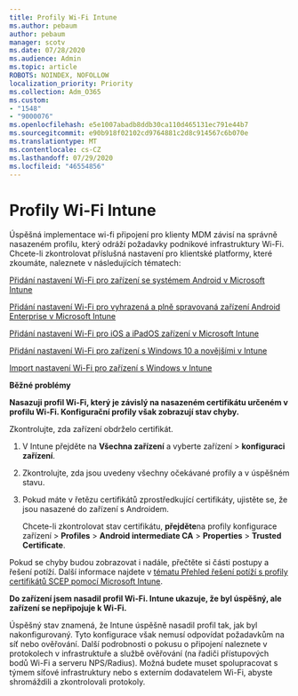 ```yaml
---
title: Profily Wi-Fi Intune
ms.author: pebaum
author: pebaum
manager: scotv
ms.date: 07/28/2020
ms.audience: Admin
ms.topic: article
ROBOTS: NOINDEX, NOFOLLOW
localization_priority: Priority
ms.collection: Adm_O365
ms.custom:
- "1548"
- "9000076"
ms.openlocfilehash: e5e1007abadb8ddb30ca110d465131ec791e44b7
ms.sourcegitcommit: e90b918f02102cd9764881c2d8c914567c6b070e
ms.translationtype: MT
ms.contentlocale: cs-CZ
ms.lasthandoff: 07/29/2020
ms.locfileid: "46554856"
---
```

# <a name="intune-wi-fi-profiles"></a>Profily Wi-Fi Intune

Úspěšná implementace wi-fi připojení pro klienty MDM závisí na správně nasazeném profilu, který odráží požadavky podnikové infrastruktury Wi-Fi. Chcete-li zkontrolovat příslušná nastavení pro klientské platformy, které zkoumáte, naleznete v následujících tématech: 

[Přidání nastavení Wi-Fi pro zařízení se systémem Android v Microsoft Intune](https://docs.microsoft.com/intune/wi-fi-settings-android)

[Přidání nastavení Wi-Fi pro vyhrazená a plně spravovaná zařízení Android Enterprise v Microsoft Intune](https://docs.microsoft.com/intune/wi-fi-settings-android-enterprise)

[Přidání nastavení Wi-Fi pro iOS a iPadOS zařízení v Microsoft Intune](https://docs.microsoft.com/intune/wi-fi-settings-ios)

[Přidání nastavení Wi-Fi pro zařízení s Windows 10 a novějšími v Intune](https://docs.microsoft.com/intune/wi-fi-settings-windows)

[Import nastavení Wi-Fi pro zařízení s Windows v Intune](https://docs.microsoft.com/intune/wi-fi-settings-import-windows-8-1)

**Běžné problémy**

**Nasazuji profil Wi-Fi, který je závislý na nasazeném certifikátu určeném v profilu Wi-Fi. Konfigurační profily však zobrazují stav chyby.**

Zkontrolujte, zda zařízení obdrželo certifikát.

1. V Intune přejděte na **Všechna zařízení** a vyberte zařízení > **konfiguraci zařízení**.

2. Zkontrolujte, zda jsou uvedeny všechny očekávané profily a v úspěšném stavu.

3. Pokud máte v řetězu certifikátů zprostředkující certifikáty, ujistěte se, že jsou nasazené do zařízení s Androidem.

    Chcete-li zkontrolovat stav certifikátu, **přejděte**na profily konfigurace zařízení  >  **Profiles**  >  **Android intermediate CA**  >  **Properties**  >  **Trusted Certificate**.

Pokud se chyby budou zobrazovat i nadále, přečtěte si části postupy a řešení potíží. Další informace najdete v [tématu Přehled řešení potíží s profily certifikátů SCEP pomocí Microsoft Intune](https://support.microsoft.com/help/4457481/troubleshooting-scep-certificate-profile-deployment-in-intune).

**Do zařízení jsem nasadil profil Wi-Fi. Intune ukazuje, že byl úspěšný, ale zařízení se nepřipojuje k Wi-Fi.**

Úspěšný stav znamená, že Intune úspěšně nasadil profil tak, jak byl nakonfigurovaný. Tyto konfigurace však nemusí odpovídat požadavkům na síť nebo ověřování. Další podrobnosti o pokusu o připojení naleznete v protokolech v infrastruktuře a službě ověřování (na řadiči přístupových bodů Wi-Fi a serveru NPS/Radius). Možná budete muset spolupracovat s týmem síťové infrastruktury nebo s externím dodavatelem Wi-Fi, abyste shromáždili a zkontrolovali protokoly.